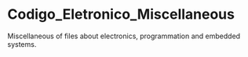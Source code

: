# Codigo_Eletronico_Miscellaneous
Miscellaneous of files about electronics, programmation and embedded systems. 
